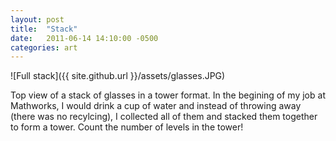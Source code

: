 ```yaml
---
layout: post
title:  "Stack"
date:   2011-06-14 14:10:00 -0500
categories: art
---
```


![Full stack]({{ site.github.url }}/assets/glasses.JPG)


Top view of a stack of glasses in a tower format. In the begining of my job at Mathworks, I would drink a cup of water and instead of throwing away (there was no recylcing), I collected all of them and stacked them together to form a tower. 
Count the number of levels in the tower!

